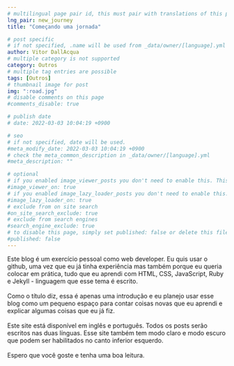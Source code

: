 ```yaml
---
# multilingual page pair id, this must pair with translations of this page. (This name must be unique)
lng_pair: new_journey
title: "Começando uma jornada"

# post specific
# if not specified, .name will be used from _data/owner/[language].yml
author: Vitor DallAcqua
# multiple category is not supported
category: Outros
# multiple tag entries are possible
tags: [Outros]
# thumbnail image for post
img: ":road.jpg"
# disable comments on this page
#comments_disable: true

# publish date
# date: 2022-03-03 10:04:19 +0900

# seo
# if not specified, date will be used.
#meta_modify_date: 2022-03-03 10:04:19 +0900
# check the meta_common_description in _data/owner/[language].yml
#meta_description: ""

# optional
# if you enabled image_viewer_posts you don't need to enable this. This is only if image_viewer_posts = false
#image_viewer_on: true
# if you enabled image_lazy_loader_posts you don't need to enable this. This is only if image_lazy_loader_posts = false
#image_lazy_loader_on: true
# exclude from on site search
#on_site_search_exclude: true
# exclude from search engines
#search_engine_exclude: true
# to disable this page, simply set published: false or delete this file
#published: false
---
```

Este blog é um exercício pessoal como web developer. Eu quis usar o github, uma vez que eu já tinha experiência mas também porque eu queria colocar em prática,
tudo que eu aprendi com HTML, CSS, JavaScript, Ruby e Jekyll - linguagem que esse tema é escrito.
<br/> <br/>
Como o título diz, essa é apenas uma introdução e eu planejo usar esse blog como um pequeno espaço para contar coisas novas que eu aprendi e explicar algumas coisas
que eu já fiz. 
<br/> <br/>
Este site está disponível em inglês e português. Todos os posts serão escritos nas duas línguas. Esse site também tem modo claro e modo escuro que podem ser habilitados
no canto inferior esquerdo.
<br/> <br/>
Espero que você goste e tenha uma boa leitura.